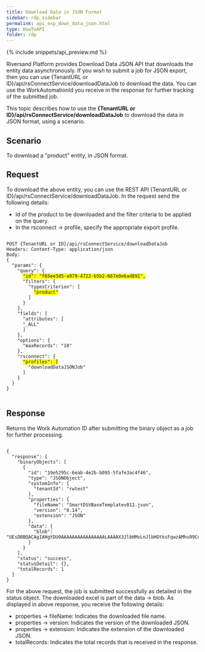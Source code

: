 ```yaml
---
title: Download Data in JSON Format
sidebar: rdp_sidebar
permalink: api_exp_down_data_json.html
type: HowToAPI
folder: rdp
---
```


{% include snippets/api_preview.md %}

Riversand Platform provides Download Data JSON API that downloads the entity data asynchronously. If you wish to submit a job for JSON export, then you can use {TenantURL or ID}/api/rsConnectService/downloadDataJob to download the data. You can use the WorkAutomationId you receive in the response for further tracking of the submitted job.

This topic describes how to use the **{TenantURL or ID}/api/rsConnectService/downloadDataJob** to download the data in JSON format, using a scenario.

## Scenario

To download a "product" entity, in JSON format.

## Request

To download the above entity, you can use the REST API {TenantURL or ID}/api/rsConnectService/downloadDataJob. In the request send the following details:

* Id of the product to be downloaded and the filter criteria to be applied on the query. 
* In the rsconnect -> profile, specify the appropriate export profile.

<pre>
<code>
POST {TenantURL or ID}/api/rsConnectService/downloadDataJob
Headers: Content-Type: application/json
Body:
{
  "params": {
    "query": {
      <span style="background-color: #FFFF00">"id": "f65ee3d5-a979-4722-b5b2-667e0e6ad891",</span>
      "filters": {
        "typesCriterion": [
          <span style="background-color: #FFFF00">"product"</span>
        ]
      }
    },
    "fields": {
      "attributes": [
      "_ALL"
      ]
    },
    "options": {
      "maxRecords": "10"
    },
    "rsconnect": {
      <span style="background-color: #FFFF00">"profiles": [</span>
        "downloadDataJSONJob"
      ]
    }
  }
}
</code>
</pre>

## Response

Returns the Work Automation ID after submitting the binary object as a job for further processing.

<pre><code>
{
  "response": {
    "binaryObjects": [
      {
        "id": "19e5295c-6eab-4e2b-b095-5fafe3ac4f46",
        "type": "JSONObject",
        "systemInfo": {
          "tenantId": "rwtest"
        },
        "properties": {
          "fileName": "SmartDSVBaseTemplatev012.json",
          "version": "0.14",
          "extension": "JSON"
        },
        "data": {
          "blob": "UEsDBBQACAgIAHgtDU0AAAAAAAAAAAAAAAALAAAAX3JlbHMvLnJlbHOtksFqwzAMhu99CqN747SDMUbdXsagtzK6B9BsJTFJLGOrW/b2M7tsCw1ssKOQ9P0fQrvDNA7qlVL2HAxsqhoUBcvOh9bA8/lxfQcqCwaHAwcyEBgO+9XuiQaUspI7H7MqjJANdCLxXutsOxoxVxwplE7DaUQpZWp1RNtjS3pb17c6fWfADKqOzkA6ug2oM6aWxMA06DdO/QtzXxVuabxH+k0qN4239MD2MlKQK+GzCdALMtsvGcf2lLisWk70N53lI+iRBB0KflLXsQRQEk950ejmihHG+N/3oUkoOHJzJf3jD/arD1BLBwjq1A8U5gAAAE8CAABQSwMEFAAICAgAeC0NTQAAAAAAAAAAAAAAABMAAABbQ29udGVudF9Ue"
        }
      }
    ],
    "status": "success",
    "statusDetail": {},
    "totalRecords": 1
  }
}
</code></pre>

For the above request, the job is submitted successfully as detailed in the status object. The downloaded excel is part of the data -> blob. As displayed in above response, you receive the following details:

* properties -> fileName: Indicates the downloaded file name.
* properties -> version: Indicates the version of the downloaded JSON.
* properties -> extension: Indicates the extension of the downloaded JSON.
* totalRecords: Indicates the total records that is received in the response.